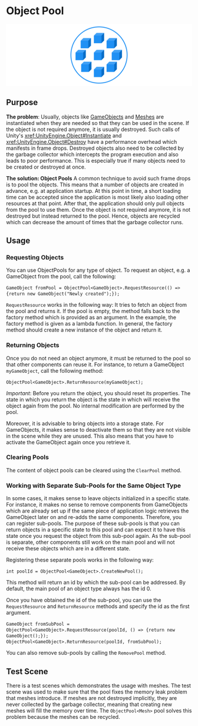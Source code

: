 # Object Pool

![Object Pool](../resources/Logos/ObjectPool.svg)

## Purpose

**The problem**:
Usually, objects like [GameObjects](xref:UnityEngine.GameObject) and [Meshes](xref:UnityEngine.Mesh) are instantiated when they are needed so that they can be used in the scene.
If the object is not required anymore, it is usually destroyed.
Such calls of Unity's <xref:UnityEngine.Object#Instantiate> and <xref:UnityEngine.Object#Destroy> have a performance overhead which manifests in frame drops.
Destroyed objects also need to be collected by the garbage collector which intercepts the program execution and also leads to poor performance.
This is especially true if many objects need to be created or destroyed at once.

**The solution: Object Pools**
A common technique to avoid such frame drops is to pool the objects.
This means that a number of objects are created in advance, e.g. at application startup.
At this point in time, a short loading time can be accepted since the application is most likely also loading other resources at that point.
After that, the application should only pull objects from the pool to use them.
Once the object is not required anymore, it is not destroyed but instead returned to the pool.
Hence, objects are recycled which can decrease the amount of times that the garbage collector runs.

## Usage

### Requesting Objects

You can use ObjectPools for any type of object.
To request an object, e.g. a GameObject from the pool, call the following:

```[C#]
GameObject fromPool = ObjectPool<GameObject>.RequestResource(() => {return new GameObject("Newly created");});
```

`RequestResource` works in the following way:
It tries to fetch an object from the pool and returns it.
If the pool is empty, the method falls back to the factory method which is provided as an argument.
In the example, the factory method is given as a lambda function.
In general, the factory method should create a new instance of the object and return it.

### Returning Objects

Once you do not need an object anymore, it must be returned to the pool so that other components can reuse it.
For instance, to return a GameObject `myGameObject`, call the following method:

```[C#]
ObjectPool<GameObject>.ReturnResource(myGameObject);
```

*Important*:
Before you return the object, you should reset its properties.
The state in which you return the object is the state in which will receive the object again from the pool.
No internal modification are performed by the pool.

Moreover, it is advisable to bring objects into a storage state.
For GameObjects, it makes sense to deactivate them so that they are not visible in the scene while they are unused.
This also means that you have to activate the GameObject again once you retrieve it.

### Clearing Pools

The content of object pools can be cleared using the `ClearPool` method.

### Working with Separate Sub-Pools for the Same Object Type

In some cases, it makes sense to leave objects initialized in a specific state.
For instance, it makes no sense to remove components from GameObjects which are already set up if the same piece of application logic retrieves the GameObject later on and re-adds the same components.
Therefore, you can register sub-pools.
The purpose of these sub-pools is that you can return objects in a specific state to this pool and can expect it to have this state once you request the object from this sub-pool again.
As the sub-pool is separate, other components still work on the main pool and will not receive these objects which are in a different state.

Registering these separate pools works in the following way:

```[C#]
int poolId = ObjectPool<GameObject>.CreateNewPool();
```

This method will return an id by which the sub-pool can be addressed.
By default, the main pool of an object type always has the id 0.

Once you have obtained the id of the sub-pool, you can use the `RequestResource` and `ReturnResource` methods and specify the id as the first argument.

```[C#]
GameObject fromSubPool = ObjectPool<GameObject>.RequestResource(poolId, () => {return new GameObject();});
ObjectPool<GameObject>.ReturnResource(poolId, fromSubPool);
```

You can also remove sub-pools by calling the `RemovePool` method.

## Test Scene
There is a test scenes which demonstrates the usage with meshes.
The test scene was used to make sure that the pool fixes the memory leak problem that meshes introduce.
If meshes are not destroyed implicitly, they are never collected by the garbage collector, meaning that creating new meshes will fill the memory over time.
The `ObjectPool<Mesh>` pool solves this problem because the meshes can be recycled.